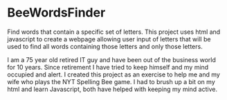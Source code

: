 # BeeWordsFinder
Find words that contain a specific set of letters. This project uses html and javascript to create a webpage allowing user input of letters that will be used to find all words containing those letters and only those letters.

I am a 75 year old retired IT guy and have been out of the business world for 10 years.  Since retirement I have tried to keep himself and my mind occupied and alert. I created this project as an exercise to help me and my wife who plays the NYT Spelling Bee game.  I had to brush up a bit on my html and learn Javascript, both have helped with keeping my mind active.
